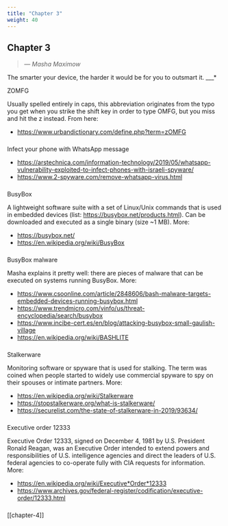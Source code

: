 ```yaml
---
title: "Chapter 3"
weight: 40
---
```


## Chapter 3

> *—  Masha Maximow*

The smarter your device, the harder it would be for you to outsmart it.
___*

ZOMFG

Usually spelled entirely in caps, this abbreviation originates from the typo 
you get when you strike the shift key in order to type OMFG, but you miss 
and hit the z instead. From here:
* https://www.urbandictionary.com/define.php?term=zOMFG

### 
Infect your phone with WhatsApp message

* https://arstechnica.com/information-technology/2019/05/whatsapp-vulnerability-exploited-to-infect-phones-with-israeli-spyware/
* https://www.2-spyware.com/remove-whatsapp-virus.html

### 
BusyBox

A lightweight software suite with a set of Linux/Unix commands that is
used in embedded devices (list: https://busybox.net/products.html). 
Can be downloaded and executed as a single binary (size ~1 MB).
More:
* https://busybox.net/
* https://en.wikipedia.org/wiki/BusyBox

### 

BusyBox malware

Masha explains it pretty well: there are pieces of malware that can be
executed on systems running BusyBox. 
More:
* https://www.csoonline.com/article/2848606/bash-malware-targets-embedded-devices-running-busybox.html
* https://www.trendmicro.com/vinfo/us/threat-encyclopedia/search/busybox
* https://www.incibe-cert.es/en/blog/attacking-busybox-small-gaulish-village
* https://en.wikipedia.org/wiki/BASHLITE

### 
Stalkerware

Monitoring software or spyware that is used for stalking. 
The term was coined when people started to widely use commercial spyware 
to spy on their spouses or intimate partners.
More:
* https://en.wikipedia.org/wiki/Stalkerware
* https://stopstalkerware.org/what-is-stalkerware/
* https://securelist.com/the-state-of-stalkerware-in-2019/93634/

### 

Executive order 12333

Executive Order 12333, signed on December 4, 1981 by U.S. President Ronald Reagan,
was an Executive Order intended to extend powers and responsibilities of U.S. 
intelligence agencies and direct the leaders of U.S. federal agencies to 
co-operate fully with CIA requests for information.
More:
* https://en.wikipedia.org/wiki/Executive*Order*12333
* https://www.archives.gov/federal-register/codification/executive-order/12333.html

### 

[[chapter-4]]
